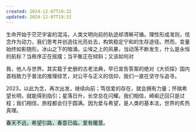 ```yaml
---
created: 2024-12-07T19:32
updated: 2024-12-07T19:32
---
```

生命开始于茫茫宇宙的混沌，人类文明向前的轨迹却清晰可循。理性形成准则，信念作为动力，我们思考并创造往光亮处去，构筑稳定宁和的生存途径。然而，变量始终如影随形。冰山之下的暗涌。尘埃之上的风暴，当动荡不断发生，什么是永恒的航标？当秩序正在摇摆；当平衡正在倾斜；又该如何对

我，他人与世界。其实载于史册的古老法典，早已宣告答案的绝对《大侦探》国内首档致力于普法的推理综艺，对公平与正义的信仰，我们一直在坚守与追寻。

2023，以此为念，再次出发，继续向前；笃信爱的存在，就会拥有力量；怀揣希望长明，就能得到指引；星落日升，长空总在闪耀。我们相信，崎岖迂回只是过程；我们相信，旅程都会归于圆满。因为爱与希望，是人类的基本法，世界的炙热真理。

<span style="background:rgba(3, 135, 102, 0.2)">春天不远，希望引路，春意已临，爱有暖意</span>。